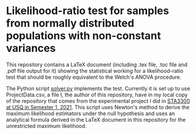 # Likelihood-ratio test for samples from normally distributed populations with non-constant variances
This repository contains a LaTeX document (including .tex file, .toc file and .pdf file output for it) showing the statistical working for a likelihood-ratio test that should be roughly equivalent to the Welch's ANOVA procedure.

The Python script [solver.py](/solver.py) implements the test. Currently it is set up to use ProjectData.csv, a file I, the author of this repository, have in my local copy of the repository that comes from the experimental project I did in [STA3300 at USQ in Semester 1, 2021](https://www.usq.edu.au/course/specification/2021/STA3300-S1-2021-ONC-TWMBA.html). This script uses Newton's method to derive the maximum likelihood estimators under the null hypothesis and uses an analytical formula derived in the LaTeX document in this repository for the unrestricted maximum likelihood. 
